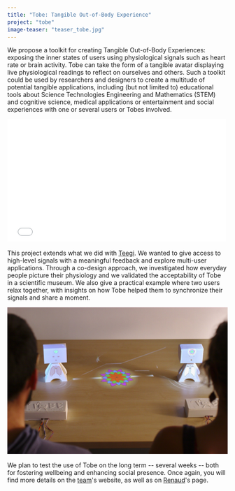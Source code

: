 ```yaml
---
title: "Tobe: Tangible Out-of-Body Experience"
project: "tobe"
image-teaser: "teaser_tobe.jpg"
---
```


We propose a toolkit for creating Tangible Out-of-Body Experiences: exposing the inner states of users using physiological signals such as heart rate or brain activity. Tobe can take the form of a tangible avatar displaying live physiological readings to reflect on ourselves and others. Such a toolkit could be used by researchers and designers to create a multitude of potential tangible applications, including (but not limited to) educational tools about Science Technologies Engineering and Mathematics (STEM) and cognitive science, medical applications or entertainment and social experiences with one or several users or Tobes involved.

<iframe src="//player.vimeo.com/video/142287968" width="500" height="281" frameborder="0" webkitallowfullscreen mozallowfullscreen allowfullscreen ></iframe>

This project extends what we did with [Teegi](http://phd.jfrey.info/projects/teegi/). We wanted to give access to high-level signals with a meaningful feedback and explore multi-user applications. Through a co-design approach, we investigated how everyday people picture their physiology and we validated the acceptability of Tobe in a scientific museum. We also give a practical example where two users relax together, with insights on how Tobe helped them to synchronize their signals and share a moment.

![Tobe for multi-user relaxation](/images/tobe/tobe_coherence.jpg)

We plan to test the use of Tobe on the long term -- several weeks --  both for fostering wellbeing and enhancing social presence. Once again, you will find  more details on the [team](https://team.inria.fr/potioc/scientific-subjects/tobe-tangible-out-of-body-experience/)'s website, as well as on [Renaud](http://renaudgervais.github.io/tobe/)'s page.
